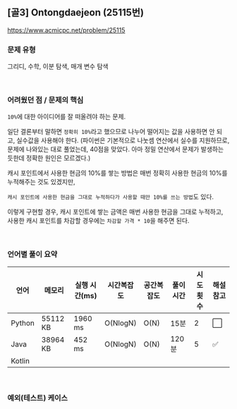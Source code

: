 ## [골3] Ontongdaejeon (25115번)

https://www.acmicpc.net/problem/25115

### 문제 유형

그리디, 수학, 이분 탐색, 매개 변수 탐색

<br>

### 어려웠던 점 / 문제의 핵심

`10%`에 대한 아이디어를 잘 떠올려야 하는 문제.

일단 결론부터 말하면 `정확히 10%`라고 했으므로 나누어 떨어지는 값을 사용하면 안 되고, 실수값을 사용해야 한다. (파이썬은 기본적으로 나눗셈 연산에서 실수를 지원하므로, 문제에 나와있는 대로 풀었는데, 40점을 맞았다. 아마 정밀 연산에서 문제가 발생하는 듯한데 정확한 원인은 모르겠다.)

캐시 포인트에서 사용한 현금의 10%를 쌓는 방법은 매번 정확히 사용한 현금의 10%를 누적해주는 것도 있겠지만,

`캐시 포인트에 사용한 현금을 그대로 누적하다가 사용할 때만 10%를 쓰는 방법`도 있다.

이렇게 구현할 경우, 캐시 포인트에 쌓는 금액은 매번 사용한 현금을 그대로 누적하고, 사용한 캐시 포인트를 차감할 경우에는 `차감할 가격 * 10`을 해주면 된다.

<br>

### 언어별 풀이 요약

| 언어   | 메모리   | 실행 시간(ms) | 시간복잡도 | 공간복잡도 | 풀이 시간 | 시도 횟수 | 해설 참고            |
| ------ | -------- | ------------- | ---------- | ---------- | --------- | --------- | -------------------- |
| Python | 55112 KB | 1960 ms       | O(NlogN)   | O(N)       | 15분      | 2         | :white_large_square: |
| Java   | 38964 KB | 452 ms        | O(NlogN)   | O(N)       | 120분     | 5         | :white_check_mark:   |
| Kotlin |          |               |            |            |           |           |                      |

<br>

### 예외(테스트) 케이스

```
```

